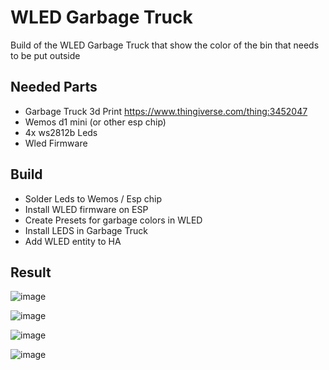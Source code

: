 # WLED Garbage Truck
Build of the WLED Garbage Truck that show the color of the bin that needs to be put outside
## Needed Parts
- Garbage Truck 3d Print https://www.thingiverse.com/thing:3452047
- Wemos d1 mini (or other esp chip)
- 4x ws2812b Leds
- Wled Firmware

## Build
- Solder Leds to Wemos / Esp chip
- Install WLED firmware on ESP
- Create Presets for garbage colors in WLED
- Install LEDS in Garbage Truck
- Add WLED entity to HA

## Result
![image](https://user-images.githubusercontent.com/100353268/212068932-49dd0d0a-d5e8-49fc-9813-3227d3e75915.png)

![image](https://user-images.githubusercontent.com/100353268/212061453-a9b18bc7-ce81-4a1b-bd66-6e9ed5127e6b.png)

![image](https://user-images.githubusercontent.com/100353268/212061402-fe4f726e-f4f7-43ce-bed8-053c3b8cf614.png)

![image](https://user-images.githubusercontent.com/100353268/212063893-18111684-3356-42d8-9824-534d9d380b39.png)
